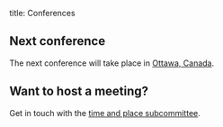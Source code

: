 title: Conferences

## Next conference

The next conference will take place in [Ottawa, Canada]({filename}./conferences/2017.md).

## Want to host a meeting?

Get in touch with the [time and place subcommittee]({filename}./about/committees/tardis.md).